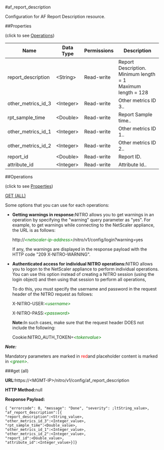 #af_report_description

Configuration for AF Report Description resource.


##Properties 
<span>(click to see [Operations](#opera))</span>


<table><thead><tr><th>Name</th><th>Data Type</th><th>Permissions</th><th>Description</th></tr></thead><tbody><tr><td>report_description</td><td>&lt;String></td><td>Read-write</td><td>Report Description.<br>Minimum length = 1<br>Maximum length = 128</td></tr><tr><td>other_metrics_id_3</td><td>&lt;Integer></td><td>Read-write</td><td>Other metrics ID 3..</td></tr><tr><td>rpt_sample_time</td><td>&lt;Double></td><td>Read-write</td><td>Report Sample time..</td></tr><tr><td>other_metrics_id_1</td><td>&lt;Integer></td><td>Read-write</td><td>Other metrics ID 1..</td></tr><tr><td>other_metrics_id_2</td><td>&lt;Integer></td><td>Read-write</td><td>Other metrics ID 2..</td></tr><tr><td>report_id</td><td>&lt;Double></td><td>Read-write</td><td>Report ID.</td></tr><tr><td>attribute_id</td><td>&lt;Integer></td><td>Read-write</td><td>Attribute Id..</td></tr></tbody></table>
##Operations 
<span>(click to see [Properties](#prope))</span>


[GET (ALL)](#get-)


Some options that you can use for each operations:
<ul><li><p><b>Getting warnings in response:</b>NITRO allows you to get warnings in an operation by specifying the "warning" query parameter as "yes". For example, to get warnings while connecting to the NetScaler appliance, the URL is as follows:</p><p>http://<span style="color:green;font-style:italic;">&lt;netscaler-ip-address&gt;</span>/nitro/v1/config/login?warning=yes</p><p>If any, the warnings are displayed in the response payload with the HTTP code "209 X-NITRO-WARNING".</p></li><li><p><b>Authenticated access for individual NITRO operations:</b>NITRO allows you to logon to the NetScaler appliance to perform individual operations. You can use this option instead of creating a NITRO session (using the login object) and then using that session to perform all operations,</p><p>To do this, you must specify the username and password in the request header of the NITRO request as follows:</p><p>X-NITRO-USER:<span style="color:green;font-style:italic;">&lt;username&gt;</span></p><p>X-NITRO-PASS:<span style="color:green;font-style:italic;">&lt;password&gt;</span></p><p><b>Note:</b>In such cases, make sure that the request header DOES not include the following:</p><p>Cookie:NITRO_AUTH_TOKEN=<span style="color:green;font-style:italic;">&lt;tokenvalue&gt;</span></p></li></ul>



***Note:*** 
Mandatory parameters are marked in <span style="color:#FF0000;">red</span>and placeholder content is marked in <span style="color:green;font-style:italic">&lt;green&gt;</span>.

###get (all)



<b>URL:</b>https://&lt;MGMT-IP&gt;/nitro/v1/config/af_report_description
<b>HTTP Method:</b>null
<b>Response Payload: </b>```{ "errorcode": 0, "message": "Done", "severity": ;ltString_value>, "af_report_description":[{"report_description":<String_value>,"other_metrics_id_3":<Integer_value>,"rpt_sample_time":<Double_value>,"other_metrics_id_1":<Integer_value>,"other_metrics_id_2":<Integer_value>,"report_id":<Double_value>,"attribute_id":<Integer_value>}]}```



